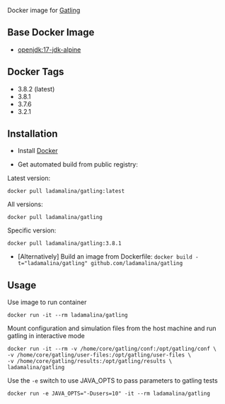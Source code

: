 Docker image for [Gatling](https://gatling.io/)

## Base Docker Image

* [openjdk:17-jdk-alpine](https://hub.docker.com/_/openjdk)

## Docker Tags

* 3.8.2 (latest)
* 3.8.1
* 3.7.6
* 3.2.1

## Installation

* Install [Docker](https://www.docker.com/)

* Get automated build from public registry:

Latest version:

`docker pull ladamalina/gatling:latest`

All versions:

`docker pull ladamalina/gatling`

Specific version:

`docker pull ladamalina/gatling:3.8.1`

* [Alternatively] Build an image from Dockerfile: `docker build -t="ladamalina/gatling" github.com/ladamalina/gatling`

## Usage

Use image to run container

```
docker run -it --rm ladamalina/gatling
```

Mount configuration and simulation files from the host machine and run gatling in interactive mode

```
docker run -it --rm -v /home/core/gatling/conf:/opt/gatling/conf \
-v /home/core/gatling/user-files:/opt/gatling/user-files \
-v /home/core/gatling/results:/opt/gatling/results \
ladamalina/gatling
```

Use the `-e` switch to use JAVA_OPTS to pass parameters to gatling tests

```
docker run -e JAVA_OPTS="-Dusers=10" -it --rm ladamalina/gatling
```
